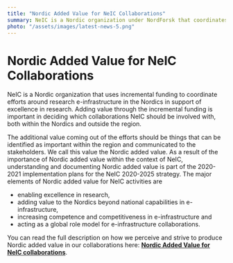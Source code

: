 ```yaml
---
title: "Nordic Added Value for NeIC Collaborations"
summary: NeIC is a Nordic organization under NordForsk that coordinates efforts around research e-infrastructure in the Nordics in collaboration with the national efforts. Adding value through the incremental funding is important in deciding which collaborations NeIC should be involved with, both within the Nordics and outside the region. The additional value to the Nordic region that comes out of these efforts is what we call Nordic added value.
photo: "/assets/images/latest-news-5.png"
---
```


Nordic Added Value for NeIC Collaborations
===========================
NeIC is a Nordic organization that uses incremental funding to coordinate efforts around research e-infrastructure in the Nordics in support of excellence in research. Adding value through the incremental funding is important in deciding which collaborations NeIC should be involved with, both within the Nordics and outside the region. 

The additional value coming out of the efforts should be things that can be identified as important within the region and communicated to the stakeholders. We call this value the Nordic added value. As a result of the importance of Nordic added value within the context of NeIC, understanding and documenting Nordic added value is part of the 2020-2021 implementation plans for the NeIC 2020-2025 strategy. The major elements of Nordic added value for NeIC activities are 
- enabling excellence in research,
- adding value to the Nordics beyond national capabilities in e-infrastructure,
- increasing  competence and competitiveness in e-infrastructure and 
- acting as a global role model for e-infrastructure collaborations.

You can read the full description on how we perceive and strive to produce Nordic added value in our collaborations here: [**Nordic Added Value for NeIC collaborations**](https://wiki.neic.no/w/ext/img_auth.php/0/04/Nordic_Added_Value_for_NeIC_collaborations.pdf).
